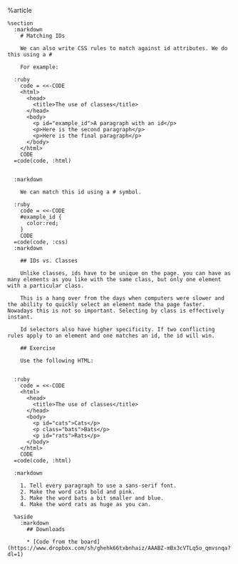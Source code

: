 %article
  
    %section
      :markdown
        # Matching IDs
  
        We can also write CSS rules to match against id attributes. We do this using a #
  
        For example:
  
      :ruby
        code = <<-CODE
        <html>
          <head>
            <title>The use of classes</title>
          </head>
          <body>
            <p id="example_id">A paragraph with an id</p>
            <p>Here is the second paragraph</p>
            <p>Here is the final paragraph</p>
          </body>
        </html>
        CODE
      =code(code, :html)
  
  
      :markdown
  
        We can match this id using a # symbol.
  
      :ruby
        code = <<-CODE
        #example_id {
          color:red;
        }
        CODE
      =code(code, :css)
      :markdown
  
        ## IDs vs. Classes
  
        Unlike classes, ids have to be unique on the page. you can have as many elements as you like with the same class, but only one element with a particular class.
  
        This is a hang over from the days when computers were slower and the ability to quickly select an element made tha page faster. Nowadays this is not so important. Selecting by class is effectively instant.
  
        Id selectors also have higher specificity. If two conflicting rules apply to an element and one matches an id, the id will win.
  
        ## Exercise
  
        Use the following HTML:
  
  
      :ruby
        code = <<-CODE
        <html>
          <head>
            <title>The use of classes</title>
          </head>
          <body>
            <p id="cats">Cats</p>
            <p class="bats">Bats</p>
            <p id="rats">Rats</p>
          </body>
        </html>
        CODE
      =code(code, :html)
  
      :markdown
  
        1. Tell every paragraph to use a sans-serif font.
        2. Make the word cats bold and pink.
        3. Make the word bats a bit smaller and blue.
        4. Make the word rats as huge as you can.
  
      %aside
        :markdown
          ## Downloads
  
          * [Code from the board](https://www.dropbox.com/sh/ghehk66txbnhaiz/AAABZ-mBx3cVTLq5o_qmvsnqa?dl=1)
  